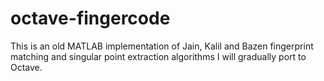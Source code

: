 # octave-fingercode

This is an old MATLAB implementation of Jain, Kalil and Bazen fingerprint matching and singular point extraction algorithms I will gradually port to Octave.